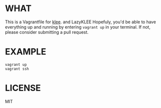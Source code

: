 # WHAT
This is a Vagrantfile for [klee](https://github.com/klee/klee).
and LazyKLEE
Hopefuly, you'd be able to have everything up and running by entering `vagrant up` in your terminal.
If not, please consider submitting a pull request.


# EXAMPLE

    vagrant up
    vagrant ssh

# LICENSE
MIT

